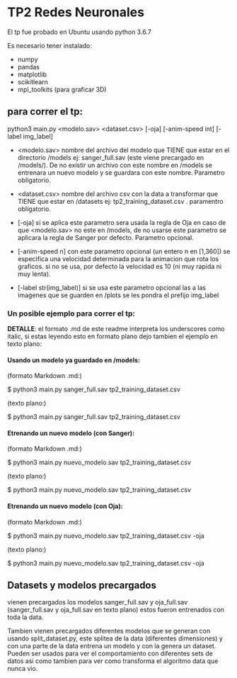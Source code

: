# TP2 Redes Neuronales
El tp fue probado en Ubuntu usando python 3.6.7

Es necesario tener instalado: 

- numpy
- pandas
- matplotlib
- scikitlearn
- mpl_toolkits (para graficar 3D)

## para correr el tp:

python3 main.py <modelo.sav> <dataset.csv> [-oja] [-anim-speed int] [-label img_label]

- <modelo.sav> nombre del archivo del modelo que TIENE que estar en el directorio /models ej: sanger_full.sav (este viene precargado en /models/). De no existir un archivo con este nombre en /models se entrenara un nuevo modelo y se guardara con este nombre. Parametro obligatorio.

- <dataset.csv> nombre del archivo csv con la data a transformar que TIENE que estar en /datasets ej: tp2_training_dataset.csv . paramentro obligatorio.

- [-oja] si se aplica este parametro sera usada la regla de Oja en caso de que <modelo.sav> no este en /models, de no usarse este parametro se aplicara la regla de Sanger por defecto. Parametro opcional.

- [-anim-speed n] con este parametro opcional (un entero n  en [1,360]) se especifica una velocidad determinada para la animacion que rota los graficos. si no se usa, por defecto la velocidad es 10 (ni muy rapida ni muy lenta).

- [-label str(img_label)] si se usa este parametro opcional las a las imagenes que se guarden en /plots se les pondra el prefijo img_label  

### Un posible ejemplo para correr el tp:

 **DETALLE**: el formato .md de este readme interpreta los underscores como italic, si estas leyendo esto en formato plano dejo tambien el ejemplo en texto plano:

#### Usando un modelo ya guardado en /models:

(formato Markdown .md:)

$ python3 main.py sanger\_full.sav tp2\_training_dataset.csv

 (texto plano:)

$ python3 main.py sanger_full.sav tp2_training_dataset.csv

#### Etrenando un nuevo modelo (con Sanger):

(formato Markdown .md:)

$ python3 main.py nuevo\_modelo.sav tp2\_training_dataset.csv

 (texto plano:)

$ python3 main.py nuevo_modelo.sav tp2_training_dataset.csv

#### Etrenando un nuevo modelo (con Oja):

(formato Markdown .md:)

$ python3 main.py nuevo\_modelo.sav tp2\_training_dataset.csv -oja

 (texto plano:)

$ python3 main.py nuevo_modelo.sav tp2_training_dataset.csv -oja

 ## Datasets y modelos precargados

 vienen precargados los modelos sanger\_full.sav y oja\_full.sav (sanger_full.sav y oja_full.sav en texto plano) estos fueron entrenados con toda la data.

 Tambien vienen precargados diferentes modelos que se generan con usando split_dataset.py, este splitea de la data (diferentes dimensiones) y con una parte de la data entrena un modelo y con la genera un dataset. Pueden ser usados para ver el comportamiento con diferentes sets de datos asi como tambien para ver como transforma el algoritmo data que nunca vio.